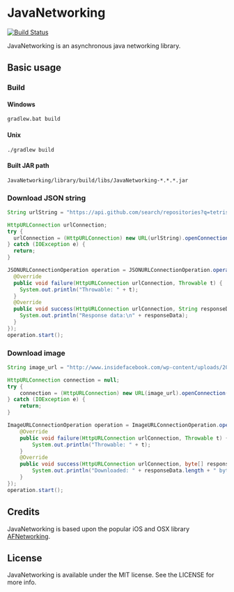 JavaNetworking
==============

[![Build Status](https://travis-ci.org/JavaNetworking/JavaNetworking.svg?branch=master)](https://travis-ci.org/JavaNetworking/JavaNetworking)

JavaNetworking is an asynchronous java networking library.


## Basic usage

### Build

#### Windows
```cmd
gradlew.bat build
```

#### Unix
```bash
./gradlew build
```

#### Built JAR path
```
JavaNetworking/library/build/libs/JavaNetworking-*.*.*.jar
```

### Download JSON string

```java
String urlString = "https://api.github.com/search/repositories?q=tetris+language:assembly&sort=stars&order=desc";

HttpURLConnection urlConnection;
try {
  urlConnection = (HttpURLConnection) new URL(urlString).openConnection();
} catch (IOException e) {
  return;
}

JSONURLConnectionOperation operation = JSONURLConnectionOperation.operationWithHttpURLConnection(urlConnection, new JSONCompletion() {
  @Override
  public void failure(HttpURLConnection urlConnection, Throwable t) {
    System.out.println("Throwable: " + t);
  }
  @Override
  public void success(HttpURLConnection urlConnection, String responseData) {
    System.out.println("Response data:\n" + responseData);
  }
});
operation.start();
```

### Download image

```java
String image_url = "http://www.insidefacebook.com/wp-content/uploads/2013/01/profile-150x150.png";

HttpURLConnection connection = null;
try {
	connection = (HttpURLConnection) new URL(image_url).openConnection();
} catch (IOException e) {
	return;
}

ImageURLConnectionOperation operation = ImageURLConnectionOperation.operationWithHttpURLConnection(connection, new ImageCompletion() {
	@Override
	public void failure(HttpURLConnection urlConnection, Throwable t) {
		System.out.println("Throwable: " + t);
	}
	@Override
	public void success(HttpURLConnection urlConnection, byte[] responseData) {
		System.out.println("Downloaded: " + responseData.length + " bytes");
	}
});
operation.start();
```

## Credits

JavaNetworking is based upon the popular iOS and OSX library [AFNetworking](http://afnetworking.com/).

## License

JavaNetworking is available under the MIT license. See the LICENSE for more info.
